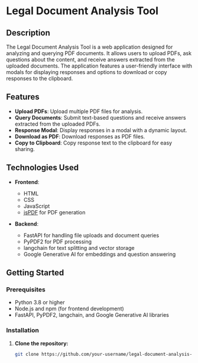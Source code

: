 # Legal Document Analysis Tool

## Description

The Legal Document Analysis Tool is a web application designed for analyzing and querying PDF documents. It allows users to upload PDFs, ask questions about the content, and receive answers extracted from the uploaded documents. The application features a user-friendly interface with modals for displaying responses and options to download or copy responses to the clipboard.

## Features

- **Upload PDFs**: Upload multiple PDF files for analysis.
- **Query Documents**: Submit text-based questions and receive answers extracted from the uploaded PDFs.
- **Response Modal**: Display responses in a modal with a dynamic layout.
- **Download as PDF**: Download responses as PDF files.
- **Copy to Clipboard**: Copy response text to the clipboard for easy sharing.

## Technologies Used

- **Frontend**:
  - HTML
  - CSS
  - JavaScript
  - [jsPDF](https://cdnjs.com/libraries/jspdf) for PDF generation

- **Backend**:
  - FastAPI for handling file uploads and document queries
  - PyPDF2 for PDF processing
  - langchain for text splitting and vector storage
  - Google Generative AI for embeddings and question answering

## Getting Started

### Prerequisites

- Python 3.8 or higher
- Node.js and npm (for frontend development)
- FastAPI, PyPDF2, langchain, and Google Generative AI libraries

### Installation

1. **Clone the repository:**

   ```bash
   git clone https://github.com/your-username/legal-document-analysis-tool.git
